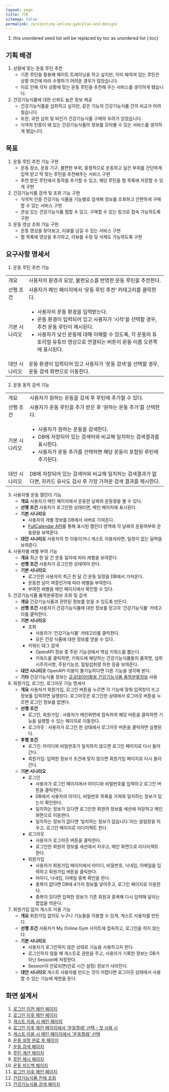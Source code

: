 ```yaml
---
layout: page
title: 기획
sitemap: false
permalink: /project/my-online-gym/plan-and-design/
---
```


1. this unordered seed list will be replaced by toc as unordered list
{:toc}

## 기획 배경
1. 상황에 맞는 운동 루틴 추천
    * 기존 루틴을 활용해 웨이트 트레이닝을 하고 싶지만, 이미 짜여져 있는 루틴은 상황 여건에 따라 수행하기 어려운 경우가 많았습니다.
    * 이로 인해 각자 상황에 맞는 운동 루틴을 추천해 주는 서비스를 생각하게 됐습니다.
2. 건강기능식품에 대한 신뢰도 높은 정보 제공
    * 건강기능식품을 섭취하고 싶지만, 같은 기능의 건강기능식품 간의 비교가 어려웠습니다.
    * 또한, 과한 섭취 및 비인가 건강기능식품 구매의 우려가 있었습니다.
    * 식약처 인증이 돼 있는 건강기능식품의 정보를 모아볼 수 있는 서비스를 생각하게 됐습니다.

## 목표
1. 운동 루틴 추천 기능 구현
    * 운동 장소, 운동 기구, 불편한 부위, 중점적으로 운동하고 싶은 부위를 간단하게 입력 받고 딱 맞는 루틴을 추천해주는 서비스 구현
    * 추천 받은 루틴에서 동작을 추가할 수 있고, 해당 루틴을 찜 목록에 저장할 수 있게 구현
2. 건강기능식품 검색 및 조회 기능 구현
    * 식약처 인증 건강기능 식품을 기능별로 검색해 정보를 조회하고 간편하게 구매할 수 있는 서비스 구현
    * 관심 있는 건강기능식품 찜할 수 있고, 구매할 수 있는 링크로 접속 가능하도록 구현
3. 운동 영상 조회 기능 구현
    * 운동 영상을 찾아보고, 리뷰를 남길 수 있는 서비스 구현
    * 찜 목록에 영상을 추가하고, 리뷰를 수정 및 삭제도 가능하도록 구현

## 요구사항 명세서
1. 운동 루틴 추천 기능
<table>
   <tr>
      <td>개요</td><td>사용자의 환경과 요망, 불편요소를 반영한 운동 루틴을 추천한다.</td>
   </tr>
   <tr>
      <td>선행 조건</td><td>사용자가 메인 페이지에서 ‘운동 루틴 추천’ 카테고리를 클릭한다.</td>
   </tr>
   <tr>
      <td>기본 시나리오</td>
      <td>
         <ul>
            <li>사용자의 운동 환경을 입력받는다.</li>
            <li>운동 환경이 입력되어 있고 사용자가 ‘시작’을 선택할 경우, 추천 운동 루틴이 제시된다.</li>
            <li>사용자가 낯선 운동에 대해 이해할 수 있도록, 각 운동의 튜토리얼 유튜브 영상으로 연결되는 버튼이 운동 이름 오른쪽에 표시된다.</li>
         </ul>
      </td>
   </tr>
   <tr>
      <td>대안 시나리오</td><td>운동 환경이 입력되어 있고 사용자가 ‘운동 검색’을 선택할 경우, 운동 검색 화면으로 이동한다.</td>
   </tr>
</table>

2. 운동 동작 검색 기능
<table>
   <tr>
      <td>개요</td><td>사용자가 원하는 운동을 검색 후 루틴에 추가할 수 있다. </td>
   </tr>
   <tr>
      <td>선행 조건</td><td>사용자가 운동 루틴을 추가 받은 후 ‘원하는 운동 추가’를 선택한다.</td>
   </tr>
   <tr>
      <td>기본 시나리오</td>
      <td>
         <ul>
            <li>사용자가 원하는 운동을 검색한다.</li>
            <li>DB에 저장되어 있는 검색어와 비교해 일치하는 검색결과를 표시한다.</li>
            <li>사용자가 운동 추가를 선택하면 해당 운동이 포함된 루틴에 추가된다.</li>
         </ul>
      </td>
   </tr>
   <tr>
      <td>대안 시나리오</td><td>DB에 저장되어 있는 검색어와 비교해 일치하는 검색결과가 없다면, 자카드 유사도 검사 후 가장 가까운 검색 결과를 제시한다.</td>
   </tr>
</table>

3. 사용자별 운동 캘린더 기능
    - **개요** 사용자가 메인 페이지에서 운동한 날짜와 운동량을 볼 수 있다.
    - **선행 조건** 사용자가 로그인한 상태라면, 메인 페이지에 표시된다.
    - **기본 시나리오**
        * 사용자의 개별 정보를 DB에서 서버로 가져온다. 
        * [FullCalendar API](https://fullcalendar.io/)를 통해 표시된 캘린더 영역에 각 날짜의 운동여부와 운동량을 보여준다.
    - **대안 시나리오** 사용자의 첫 이용이거나 게스트 이용자라면, 일정이 없는 달력을 보여준다.
4. 사용자별 레벨 부여 기능
    - **개요** 최근 한 달 간 운동 일자에 따라 레벨을 보여준다.
    - **선행 조건** 사용자가 로그인한 상태여야 한다.
    - **기본 시나리오**
        * 로그인한 사용자의 최근 한 달 간 운동 일정을 DB에서 가져온다.
        * 운동한 날이 며칠인가에 따라 레벨을 부여한다.
        * 부여한 레벨을 메인 페이지에서 확인할 수 있다.
5. 건강기능식품 품목분류정보 조회 및 검색
    - **개요** 건강기능식품과 관련된 정보를 얻을 수 있도록 만든다.
    - **선행 조건** 사용자가 건강기능식품에 대한 정보를 얻고자 ‘건강기능식품’ 카테고리를 클릭한다.
    - **기본 시나리오**
        * 조회
            * 사용자가 ‘건강기능식품’ 카테고리를 클릭한다.
            * 모든 건강 식품에 대한 정보를 얻을 수 있다. 
        * 키워드 태그 검색
            * OpenAPI 정보 중 주된 기능성에서 핵심 키워드를 뽑는다.
            * 키워드를 클릭하면, 키워드에 해당하는 건강기능식품들의 품목명, 섭취시주의사항, 주된기능성, 일일섭취량 하한 등을 보여준다.
    - **대안 시나리오** OpenAPI 이용이 불가능하다면 다른 기능을 생각해 본다.
    - **기타** 건강기능식품 정보는 [공공데이터활용 건강기능식품 품목분류정보](http://www.foodsafetykorea.go.kr/api/openApiInfo.do?menu_grp=MENU_GRP31&menu_no=661&show_cnt=10&start_idx=1&svc_no=I2710) 사용
6. 회원가입, 로그인, 로그아웃 기능 명세서
    - **개요** 사용자가 회원가입, 로그인 버튼을 누르면 각 기능에 맞춰 입력창이 뜨고 정보를 입력하면 실행된다. 로그아웃은 로그인한 상태에서 로그아웃 버튼을 누르면 로그인 정보를 없앤다.
    - **선행 조건**
        * 로그인, 회원가입 : 사용자가 메인화면에 접속하여 해당 버튼을 클릭하면 기능을 실행할 수 있는 페이지로 이동한다.
        * 로그아웃 : 사용자가 로그인 한 상태에서 로그아웃 버튼을 클릭하면 실행된다.
    - **후행 조건**
        * 로그인: 아이디와 비밀번호가 일치하지 않으면 로그인 페이지로 다시 돌아간다.
        * 회원가입: 입력한 정보가 조건에 맞지 않으면 회원가입 페이지로 다시 돌아간다.
    - **기본 시나리오**
        * 로그인
            * 사용자가 로그인 페이지에서 아이디와 비밀번호를 입력하고 로그인 버튼을 클릭한다.
            * DB에서 사용자의 아이디, 비밀번호 목록을 가져와 일치하는 정보가 있는지 확인한다.
            * 일치하는 정보가 있다면 로그인한 회원의 정보를 세션에 저장하고 메인 화면으로 이동한다.
            * 일치하는 정보가 없다면 ‘일치하는 정보가 없습니다.’라는 알림창을 띄우고, 로그인 페이지로 리다이렉트 한다.
        * 로그아웃
            * 사용자가 로그아웃 버튼을 클릭한다.
            * 로그인한 회원의 정보를 세션에서 지우고, 메인 화면으로 리다이렉트 한다.
        * 회원가입 
            * 사용자가 회원가입 페이지에서 아이디, 비밀번호, 닉네임, 이메일을 입력하고 회원가입 버튼을 클릭한다.
            * 아이디, 닉네임, 이메일 중복 확인을 한다.
            * 중복이 없다면 DB에 4가지 정보를 넣어주고, 로그인 페이지로 이동한다.
            * 중복이 있다면 입력한 정보가 기존 회원과 중복해 다시 입력해 달라는 팝업을 띄운다.
7. 회원가입 없이 게스트 이용 기능
    - **개요** 회원가입 없이도 누구나 기능들을 이용할 수 있게, 게스트 사용자를 만든다.
    - **선행 조건** 사용자가 My Online Gym 사이트에 접속하고, 로그인을 하지 않는다. 
    - **기본 시나리오**
        * 사용자가 로그인하지 않은 상태로 기능을 사용하고자 한다.
        * 로그인하지 않을 채 게스트로 권한을 주고, 사용자가 기록한 정보는 DB가 아닌 Session에 저장한다.
        * Session이 만료되면(만료 시간 설정) 정보가 사라진다.
    - **대안 시나리오** 게스트 사용자를 만드는 것이 어렵다면 로그아웃 상태에서 사용할 수 있는 기능에 제한을 둔다.

## 화면 설계서
1. <a href="https://jeeyoun-s.github.io/project/MyOnlineGym/mock-up/slide1.PNG" target="_blank">로그인 이전 메인 페이지</a>
2. <a href="https://jeeyoun-s.github.io/project/MyOnlineGym/mock-up/slide2.PNG" target="_blank">로그인 이후 메인 페이지</a>
3. <a href="https://jeeyoun-s.github.io/project/MyOnlineGym/mock-up/slide3.PNG" target="_blank">게스트 이용 시 메인 페이지</a>
4. <a href="https://jeeyoun-s.github.io/project/MyOnlineGym/mock-up/slide4.PNG" target="_blank">로그인 이후 메인 페이지에서 '운동할래' 선택 - 첫 사용 시</a>
5. <a href="https://jeeyoun-s.github.io/project/MyOnlineGym/mock-up/slide5.PNG" target="_blank">게스트 이용 시 메인 페이지에서 '운동할래' 선택</a>
6. <a href="https://jeeyoun-s.github.io/project/MyOnlineGym/mock-up/slide6.PNG" target="_blank">운동 설정 완료 후 페이지</a>
7. <a href="https://jeeyoun-s.github.io/project/MyOnlineGym/mock-up/slide7.PNG" target="_blank">운동 검색 페이지</a>
8. <a href="https://jeeyoun-s.github.io/project/MyOnlineGym/mock-up/slide8.PNG" target="_blank">루틴 계산 페이지</a>
9. <a href="https://jeeyoun-s.github.io/project/MyOnlineGym/mock-up/slide9.PNG" target="_blank">루틴 제시 페이지</a>
10. <a href="https://jeeyoun-s.github.io/project/MyOnlineGym/mock-up/slide10.PNG" target="_blank">운동 피드백 페이지</a>
11. <a href="https://jeeyoun-s.github.io/project/MyOnlineGym/mock-up/slide11.PNG" target="_blank">로그인 이후 메인 페이지</a>
12. <a href="https://jeeyoun-s.github.io/project/MyOnlineGym/mock-up/slide12.PNG" target="_blank">건강기능식품 전체 조회</a>
13. <a href="https://jeeyoun-s.github.io/project/MyOnlineGym/mock-up/slide13.PNG" target="_blank">건강기능식품 검색 페이지</a>
